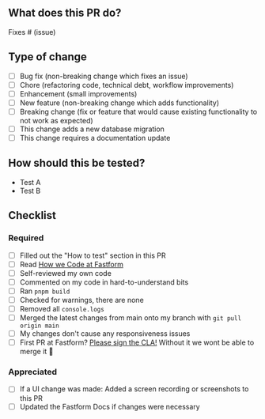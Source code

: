 ## What does this PR do?

<!-- Please include a summary of the change and which issue is fixed. Please also include relevant motivation and context. List any dependencies that are required for this change. -->

Fixes # (issue)

<!-- Please provide a screenshots or a loom video for visual changes to speed up reviews
 Loom Video: https://www.loom.com/
-->

## Type of change

<!-- Please mark the relevant points by using [x] -->

- [ ] Bug fix (non-breaking change which fixes an issue)
- [ ] Chore (refactoring code, technical debt, workflow improvements)
- [ ] Enhancement (small improvements)
- [ ] New feature (non-breaking change which adds functionality)
- [ ] Breaking change (fix or feature that would cause existing functionality to not work as expected)
- [ ] This change adds a new database migration
- [ ] This change requires a documentation update

## How should this be tested?

<!-- Please describe the tests that you ran to verify your changes. Provide instructions so we can reproduce. Please also list any relevant details for your test configuration -->

- Test A
- Test B

## Checklist

<!-- We're starting to get more and more contributions. Please help us making this efficient for all of us and go through this checklist. Please tick off what you did  -->

### Required

- [ ] Filled out the "How to test" section in this PR
- [ ] Read [How we Code at Fastform](<[https://github.com/fastform/fastform/blob/main/CONTRIBUTING.md](https://fastform.com/docs/contributing/how-we-code)>)
- [ ] Self-reviewed my own code
- [ ] Commented on my code in hard-to-understand bits
- [ ] Ran `pnpm build`
- [ ] Checked for warnings, there are none
- [ ] Removed all `console.logs`
- [ ] Merged the latest changes from main onto my branch with `git pull origin main`
- [ ] My changes don't cause any responsiveness issues
- [ ] First PR at Fastform? [Please sign the CLA!](https://fastform.com/clmyhzfrymr4ko00hycsg1tvx) Without it we wont be able to merge it 🙏

### Appreciated

- [ ] If a UI change was made: Added a screen recording or screenshots to this PR
- [ ] Updated the Fastform Docs if changes were necessary
